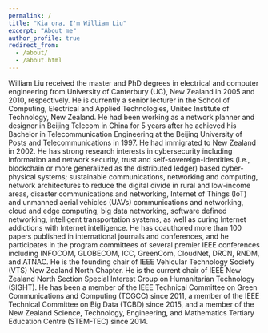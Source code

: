 ```yaml
---
permalink: /
title: "Kia ora, I'm William Liu"
excerpt: "About me"
author_profile: true
redirect_from: 
  - /about/
  - /about.html
---
```


William Liu received the master and PhD degrees in electrical and computer engineering from University of Canterbury (UC), New Zealand in 2005 and 2010, respectively. He is currently a senior lecturer in the School of Computing, Electrical and Applied Technologies, Unitec Institute of Technology, New Zealand. He had been working as a network planner and designer in Beijing Telecom in China for 5 years after he achieved his Bachelor in Telecommunication Engineering at the Beijing University of Posts and Telecommunications in 1997. He had immigrated to New Zealand in 2002. He has strong research interests in cybersecurity including information and network security, trust and self-sovereign-identities (i.e., blockchain or more generalized as the distributed ledger) based cyber-physical systems; sustainable communications, networking and computing, network architectures to reduce the digital divide in rural and low-income areas, disaster communications and networking, Internet of Things (IoT) and unmanned aerial vehicles (UAVs) communications and networking, cloud and edge computing, big data networking, software defined networking, intelligent transportation systems, as well as curing Internet addictions with Internet intelligence. He has coauthored more than 100 papers published in international journals and conferences, and he participates in the program committees of several premier IEEE conferences including INFOCOM, GLOBECOM, ICC, GreenCom, CloudNet, DRCN, RNDM, and ATNAC. He is the founding chair of IEEE Vehicular Technology Society (VTS) New Zealand North Chapter. He is the current chair of IEEE New Zealand North Section Special Interest Group on Humanitarian Technology (SIGHT). He has been a member of the IEEE Technical Committee on Green Communications and Computing (TCGCC) since 2011, a member of the IEEE Technical Committee on Big Data (TCBD) since 2015, and a member of the New Zealand Science, Technology, Engineering, and Mathematics Tertiary Education Centre (STEM-TEC) since 2014.
